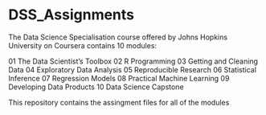 # DSS_Assignments

The Data Science Specialisation course offered by Johns Hopkins University on Coursera contains 10 modules:

01 The Data Scientist’s Toolbox
02 R Programming
03 Getting and Cleaning Data
04 Exploratory Data Analysis
05 Reproducible Research
06 Statistical Inference
07 Regression Models
08 Practical Machine Learning
09 Developing Data Products
10 Data Science Capstone

This repository contains the assingment files for all of the modules
